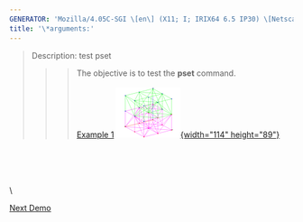 ```yaml
---
GENERATOR: 'Mozilla/4.05C-SGI \[en\] (X11; I; IRIX64 6.5 IP30) \[Netscape\]'
title: '\*arguments:'
---
```


> Description: test pset
>
> > > The objective is to test the **pset** command.\
> > >  \
> > > [Example 1](description_pset.html)
> > > [![](image/pset2_tn.gif){width="114"
> > > height="89"}](description_pset.html)

\
\
\
\
\

[Next Demo](../../../demos/rmmat/html/main_rmmat.html)

